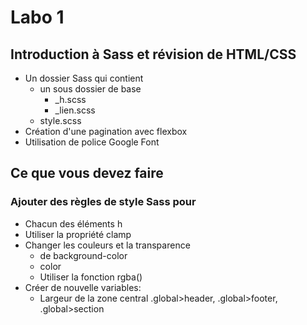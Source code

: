 # Labo 1
## Introduction à Sass et révision de HTML/CSS

- Un dossier Sass qui contient 
    - un sous dossier de base
        - _h.scss
        - _lien.scss
    - style.scss
- Création d'une pagination avec flexbox
- Utilisation de police Google Font

## Ce que vous devez faire

### Ajouter des règles de style Sass pour 
- Chacun des éléments h
- Utiliser la propriété clamp
- Changer les couleurs  et la transparence
    - de background-color
    - color
    - Utiliser la fonction rgba()
- Créer de nouvelle variables:
    - Largeur de la zone central .global>header, .global>footer, .global>section
